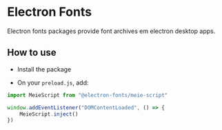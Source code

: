 # Electron Fonts

Electron fonts packages provide font archives em electron desktop apps.

## How to use

* Install the package

* On your `preload.js`, add:

```ts
import MeieScript from "@electron-fonts/meie-script"

window.addEventListener("DOMContentLoaded", () => {
    MeieScript.inject()
})
```